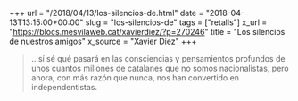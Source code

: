 +++
url = "/2018/04/13/los-silencios-de.html"
date = "2018-04-13T13:15:00+00:00"
slug = "los-silencios-de"
tags = ["retalls"]
x_url = "https://blocs.mesvilaweb.cat/xavierdiez/?p=270246"
title = "Los silencios de nuestros amigos"
x_source = "Xavier Diez"
+++


> …sí sé qué pasará en las consciencias y pensamientos profundos de  unos cuantos millones de catalanes que no somos nacionalistas, pero ahora, con más razón que nunca, nos han convertido en independentistas.

